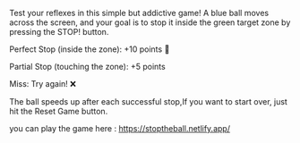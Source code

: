 Test your reflexes in this simple but addictive game! A blue ball moves across the screen, and your goal is to stop it inside the green target zone by pressing the STOP! button.

Perfect Stop (inside the zone): +10 points 🎯

Partial Stop (touching the zone): +5 points 

Miss: Try again! ❌

The ball speeds up after each successful stop,If you want to start over, just hit the Reset Game button.


you can play the game here : https://stoptheball.netlify.app/
